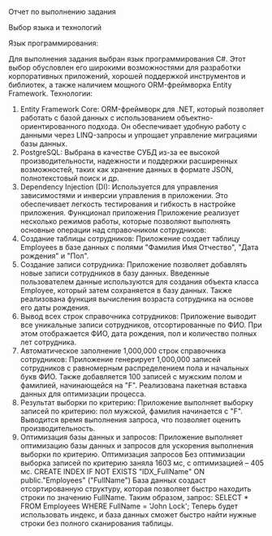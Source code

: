 Отчет по выполнению задания

Выбор языка и технологий

Язык программирования:

Для выполнения задания выбран язык программирования C#. Этот выбор обусловлен его широкими возможностями для разработки корпоративных приложений, хорошей поддержкой инструментов и библиотек, а также наличием мощного ORM-фреймворка Entity Framework.
Технологии:
1.	Entity Framework Core: ORM-фреймворк для .NET, который позволяет работать с базой данных с использованием объектно-ориентированного подхода. Он обеспечивает удобную работу с данными через LINQ-запросы и упрощает управление миграциями базы данных.
2.	PostgreSQL: Выбрана в качестве СУБД из-за ее высокой производительности, надежности и поддержки расширенных возможностей, таких как хранение данных в формате JSON, полнотекстовый поиск и др.
3.	Dependency Injection (DI): Используется для управления зависимостями и инверсии управления в приложении. Это обеспечивает легкость тестирования и гибкость в настройке приложения.
Функционал приложения
Приложение реализует несколько режимов работы, которые позволяют выполнять основные операции над справочником сотрудников:
1.	Создание таблицы сотрудников:
Приложение создает таблицу Employees в базе данных с полями "Фамилия Имя Отчество", "Дата рождения" и "Пол".
2.	Создание записи сотрудника:
Приложение позволяет добавлять новые записи сотрудников в базу данных. Введенные пользователем данные используются для создания объекта класса Employee, который затем сохраняется в базу данных. Также реализована функция вычисления возраста сотрудника на основе его даты рождения.
3.	Вывод всех строк справочника сотрудников:
Приложение выводит все уникальные записи сотрудников, отсортированные по ФИО. При этом отображается ФИО, дата рождения, пол и количество полных лет сотрудника.
4.	Автоматическое заполнение 1,000,000 строк справочника сотрудников:
Приложение генерирует 1,000,000 записей сотрудников с равномерным распределением пола и начальных букв ФИО. Также добавляется 100 записей с мужским полом и фамилией, начинающейся на "F". Реализована пакетная вставка данных для оптимизации процесса.
5.	Результат выборки по критерию:
Приложение выполняет выборку записей по критерию: пол мужской, фамилия начинается с "F". Выводится время выполнения запроса, что позволяет оценить производительность.
6.	Оптимизация базы данных и запросов:
Приложение выполняет оптимизацию базы данных и запросов для ускорения выполнения выборки по критерию.
Оптимизация запросов
Без оптимизации выборка записей по критерию заняла 1603 мс, с оптимизацией – 405 мс. 
CREATE INDEX IF NOT EXISTS \"IDX_FullName\" ON public.\"Employees\" (\"FullName\")
База данных создаст отсортированную структуру, которая позволяет быстро находить строки по значению FullName. Таким образом, запрос:
SELECT * FROM Employees WHERE FullName = 'John Lock';
Теперь будет использовать индекс, и база данных сможет быстро найти нужные строки без полного сканирования таблицы.
